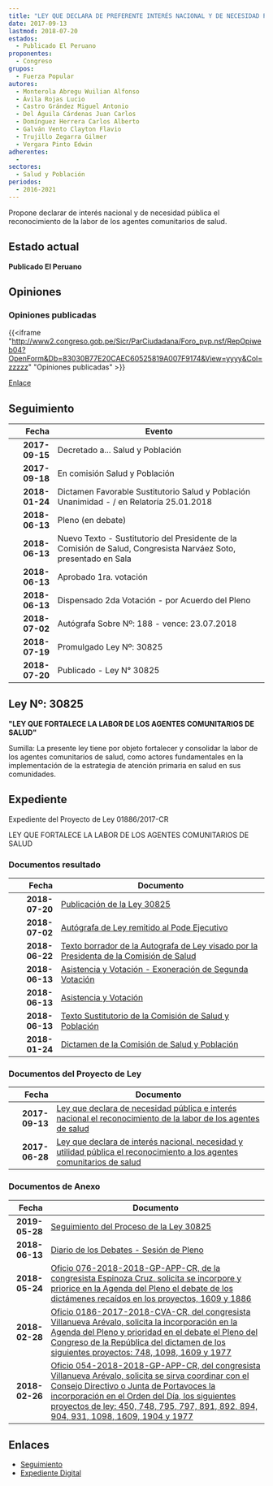 ```yaml
---
title: "LEY QUE DECLARA DE PREFERENTE INTERÉS NACIONAL Y DE NECESIDAD PÚBLICA EL RECONOCIMIENTO DE LA LABOR DE LOS AGENTES DE SALUD"
date: 2017-09-13
lastmod: 2018-07-20
estados: 
  - Publicado El Peruano
proponentes: 
  - Congreso
grupos: 
  - Fuerza Popular
autores: 
  - Monterola Abregu Wuilian Alfonso
  - Ávila Rojas Lucio
  - Castro Grández Miguel Antonio
  - Del Águila Cárdenas Juan Carlos
  - Domínguez Herrera Carlos Alberto
  - Galván Vento Clayton Flavio
  - Trujillo Zegarra Gilmer
  - Vergara Pinto Edwin
adherentes: 
  - 
sectores: 
  - Salud y Población
periodos: 
  - 2016-2021
---
```


Propone declarar de interés nacional y de necesidad pública el reconocimiento de la labor de los agentes comunitarios de salud.


## Estado actual

**Publicado El Peruano**

## Opiniones

### Opiniones publicadas

{{<iframe "http://www2.congreso.gob.pe/Sicr/ParCiudadana/Foro_pvp.nsf/RepOpiweb04?OpenForm&Db=83030B77E20CAEC60525819A007F9174&View=yyyy&Col=zzzzz" "Opiniones publicadas" >}}

[Enlace](http://www2.congreso.gob.pe/Sicr/ParCiudadana/Foro_pvp.nsf/RepOpiweb04?OpenForm&Db=83030B77E20CAEC60525819A007F9174&View=yyyy&Col=zzzzz)

## Seguimiento

| Fecha | Evento |
|------:|--------|
| **2017-09-15** | Decretado a... Salud y Población|
| **2017-09-18** | En comisión Salud y Población|
| **2018-01-24** | Dictamen Favorable Sustitutorio Salud y Población Unanimidad - / en Relatoría 25.01.2018|
| **2018-06-13** | Pleno (en debate)|
| **2018-06-13** | Nuevo Texto - Sustitutorio del Presidente de la Comisión de Salud, Congresista Narváez Soto, presentado en Sala|
| **2018-06-13** | Aprobado 1ra. votación|
| **2018-06-13** | Dispensado 2da Votación - por Acuerdo del Pleno|
| **2018-07-02** | Autógrafa Sobre Nº: 188 - vence: 23.07.2018|
| **2018-07-19** | Promulgado Ley Nº: 30825|
| **2018-07-20** | Publicado - Ley N° 30825|

## Ley Nº: 30825

**"LEY QUE FORTALECE LA LABOR DE LOS AGENTES COMUNITARIOS DE SALUD"**

Sumilla: La presente ley tiene por objeto fortalecer y consolidar la labor de los agentes comunitarios de salud, como actores fundamentales en la implementación de la estrategia de atención primaria en salud en sus comunidades.


## Expediente

Expediente del Proyecto de Ley 01886/2017-CR

LEY QUE FORTALECE LA LABOR DE LOS AGENTES COMUNITARIOS DE SALUD


### Documentos resultado

| Fecha | Documento |
|------:|--------|
| **2018-07-20** | [Publicación de la Ley 30825](http://www.leyes.congreso.gob.pe/Documentos/2016_2021/ADLP/Normas_Legales/30825-LEY.pdf) |
| **2018-07-02** | [Autógrafa de Ley remitido al Pode Ejecutivo](http://www.leyes.congreso.gob.pe/Documentos/2016_2021/ADLP/Texto_Aprobado/AU0160920180702.pdf) |
| **2018-06-22** | [Texto borrador de la Autografa de Ley visado por la Presidenta de la Comisión de Salud](http://www.leyes.congreso.gob.pe/Documentos/2016_2021/Texto_Borrador_de_Autografa/BAU0160920180622.pdf) |
| **2018-06-13** | [Asistencia y Votación - Exoneración de Segunda Votación](http://www.leyes.congreso.gob.pe/Documentos/2016_2021/Asistencia_y_Votacion/Proyectos_de_Ley/Exoneracion_de_Segunda_Votacion/AVESV0160920180613.pdf) |
| **2018-06-13** | [Asistencia y Votación](http://www.leyes.congreso.gob.pe/Documentos/2016_2021/Asistencia_y_Votacion/Proyectos_de_Ley/AV0160920180613.pdf) |
| **2018-06-13** | [Texto Sustitutorio de la Comisión de Salud y Población](http://www.leyes.congreso.gob.pe/Documentos/2016_2021/Texto_Sustitutorio/Proyectos_de_Ley/TS00160920180613.pdf) |
| **2018-01-24** | [Dictamen de la Comisión de Salud y Población](http://www.leyes.congreso.gob.pe/Documentos/2016_2021/Dictamenes/Proyectos_de_Ley/01609DC21MAY20180124.pdf) |

### Documentos del Proyecto de Ley

| Fecha | Documento |
|------:|--------|
| **2017-09-13** | [Ley que declara de necesidad pública e interés nacional el reconocimiento de la labor de los agentes de salud](http://www.leyes.congreso.gob.pe/Documentos/2016_2021/Proyectos_de_Ley_y_de_Resoluciones_Legislativas/PL0188620170913.PDF) |
| **2017-06-28** | [Ley que declara de interés nacional, necesidad y utilidad pública el reconocimiento a los agentes comunitarios de salud](http://www.leyes.congreso.gob.pe/Documentos/2016_2021/Proyectos_de_Ley_y_de_Resoluciones_Legislativas/PL0160920170628.pdf) |

### Documentos de Anexo

| Fecha | Documento |
|------:|--------|
| **2019-05-28** | [Seguimiento del Proceso de la Ley 30825](http://www.leyes.congreso.gob.pe/Documentos/2016_2021/Seguimiento_de_Proyectos_de_Ley/01609PL20190528.pdf) |
| **2018-06-13** | [Diario de los Debates - Sesión de Pleno](http://www.leyes.congreso.gob.pe/Documentos/2016_2021/ADLP/Diario_Debates/30825-TDD.pdf) |
| **2018-05-24** | [Oficio 076-2018-2018-GP-APP-CR, de la congresista Espinoza Cruz, solicita se incorpore y priorice en la Agenda del Pleno el debate de los dictámenes recaídos en los proyectos, 1609 y 1886](http://www.leyes.congreso.gob.pe/Documentos/2016_2021/Oficios/Grupos_Parlamentarios/OFICIO-076-2018-2018-GP-APP-CR.pdf) |
| **2018-02-28** | [Oficio 0186-2017-2018-CVA-CR, del congresista Villanueva Arévalo, solicita la incorporación en la Agenda del Pleno y prioridad en el debate el Pleno del Congreso de la República del dictamen de los siguientes proyectos: 748, 1098, 1609 y 1977](http://www.leyes.congreso.gob.pe/Documentos/2016_2021/Oficios/Congresistas/OFICIO-0186-2017-2018-CVA-CR.pdf) |
| **2018-02-26** | [Oficio 054-2018-2018-GP-APP-CR, del congresista Villanueva Arévalo, solicita se sirva coordinar con el Consejo Directivo o Junta de Portavoces la incorporación en el Orden del Día, los siguientes proyectos de ley: 450, 748, 795, 797, 891, 892, 894, 904, 931, 1098, 1609, 1904 y 1977](http://www.leyes.congreso.gob.pe/Documentos/2016_2021/Oficios/Grupos_Parlamentarios/OFICIO-054-2018-2018-GP-APP-CR.pdf) |

## Enlaces 

- [Seguimiento](http://www2.congreso.gob.pe/Sicr/TraDocEstProc/CLProLey2016.nsf/f7fff46988ca05b1052578e100829cc7/a340b030d3e779d70525819b0055d147?OpenDocument)
- [Expediente Digital](http://www2.congreso.gob.pe/Sicr/TraDocEstProc/CLProLey2016.nsf/f7fff46988ca05b1052578e100829cc7/a340b030d3e779d70525819b0055d147?OpenDocument&Click=05257FB7005EB655.eb71d0cf91d8294e05256cdf006b5706/$Body/0.1C6C)
